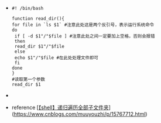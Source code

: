 *   
    ```shell
    #! /bin/bash
    
    function read_dir(){
    for file in `ls $1` #注意此处这是两个反引号，表示运行系统命令
    do
     if [ -d $1"/"$file ] #注意此处之间一定要加上空格，否则会报错
     then
     read_dir $1"/"$file
     else
     echo $1"/"$file #在此处处理文件即可
     fi
    done
    }
    #读取第一个参数
    read_dir $1
    ```

*   

*   reference
    [[【shell】递归遍历全部子文件夹](https://www.cnblogs.com/muuyouzhi/p/15767712.html)](https://www.cnblogs.com/muuyouzhi/p/15767712.html)

